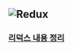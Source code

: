 ![Redux](https://img.shields.io/badge/Redux-764ABC?style=plastic&logo=Redux&logoColor=White)
---

### [리덕스 내용 정리](https://github.com/SOOBINIM/TIL/blob/main/React/redux%20def.md)
